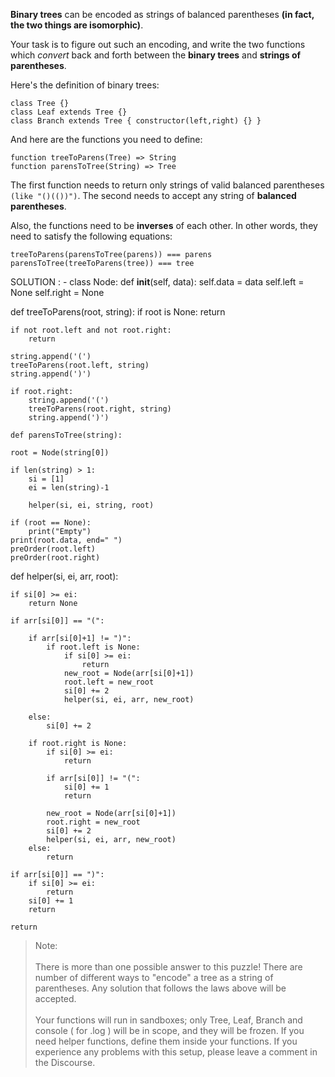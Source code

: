 **Binary trees** can be encoded as strings of balanced parentheses **(in fact, the two things are isomorphic)**.

Your task is to figure out such an encoding, and write the two functions which *convert* back and forth between the **binary trees** and **strings of parentheses**.

Here's the definition of binary trees:

```
class Tree {}
class Leaf extends Tree {}
class Branch extends Tree { constructor(left,right) {} }
```

And here are the functions you need to define:
```
function treeToParens(Tree) => String 
function parensToTree(String) => Tree 
```

The first function needs to return only strings of valid balanced parentheses `(like "()(())")`.
The second needs to accept any string of **balanced parentheses**.

Also, the functions need to be **inverses** of each other.
In other words, they need to satisfy the following equations:
```
treeToParens(parensToTree(parens)) === parens
parensToTree(treeToParens(tree)) === tree
```

   SOLUTION : -
   class Node:
    def __init__(self, data):
        self.data = data
        self.left = None
        self.right = None
        
  def treeToParens(root, string):
    if root is None:
        return
 
    if not root.left and not root.right:
        return
 
    string.append('(')
    treeToParens(root.left, string)
    string.append(')')
 
    if root.right:
        string.append('(')
        treeToParens(root.right, string)
        string.append(')')
        
    def parensToTree(string):

	root = Node(string[0])

	if len(string) > 1:
		si = [1]
		ei = len(string)-1

		helper(si, ei, string, root)

	if (root == None):
		print("Empty")
	print(root.data, end=" ")
	preOrder(root.left)
	preOrder(root.right)
    
    
   def helper(si, ei, arr, root):

	if si[0] >= ei:
		return None

	if arr[si[0]] == "(":

		if arr[si[0]+1] != ")":
			if root.left is None:
				if si[0] >= ei:
					return
				new_root = Node(arr[si[0]+1])
				root.left = new_root
				si[0] += 2
				helper(si, ei, arr, new_root)

		else:
			si[0] += 2

		if root.right is None:
			if si[0] >= ei:
				return

			if arr[si[0]] != "(":
				si[0] += 1
				return

			new_root = Node(arr[si[0]+1])
			root.right = new_root
			si[0] += 2
			helper(si, ei, arr, new_root)
		else:
			return

	if arr[si[0]] == ")":
		if si[0] >= ei:
			return
		si[0] += 1
		return

	return

    
   
   
> Note: \
    \
    There is more than one possible answer to this puzzle! There are number of different ways to "encode" a tree as a string of parentheses. Any solution that follows the laws above will be accepted. \
    \
    Your functions will run in sandboxes; only Tree, Leaf, Branch and console ( for .log ) will be in scope, and they will be frozen. If you need helper functions, define them inside your functions. If you experience any problems with this setup, please leave a comment in the Discourse.
    
 

